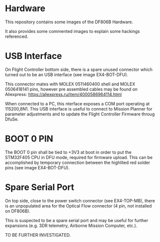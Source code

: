 # Hardware

This repository contains some images of the DF806B Hardware.

It also provides some commented images to explain some hackings referenced.

# USB Interface

On Flight Controller bottom side, there is a spare unused connector which turned out to be an USB interface (see image EX4-BOT-DFU).

This connector mates with MOLEX 0511460400 shell and MOLEX 0506418141 pins, however pre assembled cables may be found on Aliexpress: https://aliexpress.ru/item/4000586964114.html

When connected to a PC, this nterface exposes a COM port operating at 115200,8N1. This USB interface is useful to connect to Mission Planner for parameter adjustments and to update the Flight Controller Firmware throug DfuSe.

# BOOT 0 PIN 

The BOOT 0 pin shall be tied to +3V3 at boot in order to put the STM32F405 CPU in DFU mode, required for firmware upload. This can be accomplished by temporary connection between the highlited red solder pins (see image EX4-BOT-DFU). 

# Spare Serial Port

On top side, close to the power switch connector (see EX4-TOP-MB), there is an unpopulated area for the Optical Flow connector (4 pin, not installed on DF806B).

This is suspected to be a spare serial port and may be useful for further expansions (e.g. 3DR telemetry, Airborne Mission Computer, etc.).

TO BE FURTHER INVESTIGATED.
